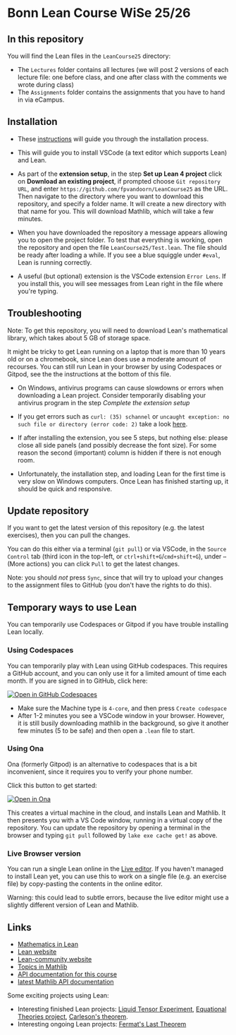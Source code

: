 # Bonn Lean Course WiSe 25/26

## In this repository

You will find the Lean files in the `LeanCourse25` directory:
* The `Lectures` folder contains all lectures (we will post 2 versions of each lecture file: one before class, and one after class with the comments we wrote during class)
* The `Assignments` folder contains the assignments that you have to hand in via eCampus.
<!-- * The `MIL` folder contains the exercises from the book Mathematics in Lean. You can find the textbook online here:
[Mathematics in Lean](https://leanprover-community.github.io/mathematics_in_lean/)
(or as a
[pdf document](https://leanprover-community.github.io/mathematics_in_lean/mathematics_in_lean.pdf)). -->

## Installation

* These [instructions](https://docs.lean-lang.org/lean4/doc/quickstart.html) will guide you through the installation process.

* This will guide you to install VSCode (a text editor which supports Lean) and Lean.

* As part of the **extension setup**, in the step **Set up Lean 4 project** click on **Download an existing project**, if prompted choose `Git repository URL`, and enter `https://github.com/fpvandoorn/LeanCourse25` as the URL. Then navigate to the directory where you want to download this repository, and specify a folder name. It will create a new directory with that name for you. This will download Mathlib, which will take a few minutes.

* When you have downloaded the repository a message appears allowing you to open the project folder.
To test that everything is working, open the repository and open the file `LeanCourse25/Test.lean`.
The file should be ready after loading a while. If you see a blue squiggle under `#eval`, Lean is running correctly.

* A useful (but optional) extension is the VSCode extension `Error Lens`. If you install this, you will see messages from Lean right in the file where you're typing.

## Troubleshooting

Note: To get this repository, you will need to download Lean's mathematical library, which takes about 5 GB of storage space.

It might be tricky to get Lean running on a laptop that is more than 10 years old or on a chromebook, since Lean does use a moderate amount of recourses.
You can still run Lean in your browser by using Codespaces or Gitpod, see the the instructions at the bottom of this file.

* On Windows, antivirus programs can cause slowdowns or errors when downloading a Lean project. Consider temporarily disabling your antivirus program in the step *Complete the extension setup*

* If you get errors such as `curl: (35) schannel` or `uncaught exception: no such file or directory (error code: 2)` take a look [here](https://leanprover-community.github.io/install/project.html#troubleshooting).

* If after installing the extension, you see 5 steps, but nothing else: please close all side panels (and possibly decrease the font size). For some reason the second (important) column is hidden if there is not enough room.

* Unfortunately, the installation step, and loading Lean for the first time is very slow on Windows computers. Once Lean has finished starting up, it should be quick and responsive.

## Update repository

If you want to get the latest version of this repository (e.g. the latest exercises), then you can pull the changes.

You can do this either via a terminal (`git pull`)
or via VSCode, in the `Source Control` tab (third icon in the top-left, or `ctrl+shift+G`/`cmd+shift+G`),
under `⋯` (More actions) you can click `Pull` to get the latest changes.

Note: you should *not* press `Sync`, since that will try to upload your changes to the assignment files to GitHub (you don't have the rights to do this).

<!-- We might at some point update the version of Lean for the repository (we will tell you when this happens). In that case, after running `git pull` you have to get the new Mathlib cache. In this case, *do not* restart a Lean file (which will prompt Lean to rebuild Mathlib on your laptop).
Instead press `∀ > Project Actions... > Fetch Mathlib Build Cache` and wait for the cache to download.
After it has finished, you might have to restart the Lean file, and then Lean should be compiling your file in less than a minute. -->

<!-- If this fails, try the following steps:
* Close VSCode (if it is open)
* In your terminal, in the `LeanCourse25` folder, run `lake exe cache get!` (or `~/.elan/bin/lake exe cache get!` if `lake` cannot be found).
* Wait until the command finishes with downloading and decompressing. If you get an error, run it again.
* Now you can reopen VSCode and restart the file (if prompted). -->

## Temporary ways to use Lean

You can temporarily use Codespaces or Gitpod if you have trouble installing Lean locally.

### Using Codespaces

You can temporarily play with Lean using GitHub codespaces. This requires a GitHub account, and you can only use it for a limited amount of time each month. If you are signed in to GitHub, click here:

<a href='https://codespaces.new/fpvandoorn/LeanCourse25' target="_blank" rel="noreferrer noopener"><img src='https://github.com/codespaces/badge.svg' alt='Open in GitHub Codespaces' style='max-width: 100%;'></a>

* Make sure the Machine type is `4-core`, and then press `Create codespace`
* After 1-2 minutes you see a VSCode window in your browser. However, it is still busily downloading mathlib in the background, so give it another few minutes (5 to be safe) and then open a `.lean` file to start.

### Using Ona

Ona (formerly Gitpod) is an alternative to codespaces that is a bit inconvenient, since it requires you to verify your phone number.

Click this button to get started:

[![Open in Ona](https://gitpod.io/button/open-in-gitpod.svg)](https://gitpod.io/#https://github.com/fpvandoorn/LeanCourse25)

This creates a virtual machine in the cloud,
and installs Lean and Mathlib.
It then presents you with a VS Code window, running in a virtual
copy of the repository.
You can update the repository by opening a terminal in the browser
and typing `git pull` followed by `lake exe cache get!` as above.

<!-- Ona gives you 50 free hours every month.
When you are done working, choose `Stop workspace` from the menu on the left.
The workspace should also stop automatically
30 minutes after the last interaction or 3 minutes after closing the tab. -->

<!-- To restart a previous workspace, go to [https://gitpod.io/workspaces/](https://gitpod.io/workspaces/). -->

### Live Browser version

You can run a single Lean online in the [Live editor](https://live.lean-lang.org/#project=mathlib-stable). If you haven't managed to install Lean yet, you can use this to work on a single file (e.g. an exercise file) by copy-pasting the contents in the online editor.

Warning: this could lead to subtle errors, because the live editor might use a slightly different version of Lean and Mathlib.

## Links

* [Mathematics in Lean](https://leanprover-community.github.io/mathematics_in_lean/)
* [Lean website](https://www.lean-lang.org/)
* [Lean-community website](https://leanprover-community.github.io/)
* [Topics in Mathlib](https://leanprover-community.github.io/mathlib-overview.html)
* [API documentation for this course](https://florisvandoorn.com/LeanCourse25/docs/)
* [latest Mathlib API documentation](https://leanprover-community.github.io/mathlib4_docs/)

Some exciting projects using Lean:

* Interesting finished Lean projects: [Liquid Tensor Experiment](https://github.com/leanprover-community/lean-liquid), [Equational Theories project](https://teorth.github.io/equational_theories/), [Carleson's theorem](https://florisvandoorn.com/carleson/).
* Interesting ongoing Lean projects: [Fermat's Last Theorem](https://imperialcollegelondon.github.io/FLT/)
